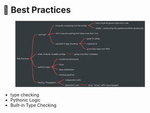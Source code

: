 # 🧠 Best Practices

<figure><img src="../.gitbook/assets/image (12).png" alt=""><figcaption></figcaption></figure>

* type checking
* Pythonic Logic
* Built-in Type Checking
